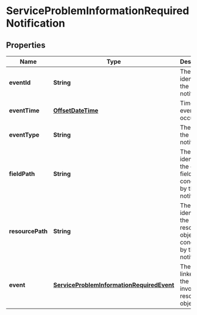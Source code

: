 
# ServiceProblemInformationRequiredNotification

## Properties
Name | Type | Description | Notes
------------ | ------------- | ------------- | -------------
**eventId** | **String** | The identifier of the notification |  [optional]
**eventTime** | [**OffsetDateTime**](OffsetDateTime.md) | Time of the event occurrence |  [optional]
**eventType** | **String** | The type of the notification |  [optional]
**fieldPath** | **String** | The path identifying the object field concerned by this notification |  [optional]
**resourcePath** | **String** | The path identifying the resource object concerned by this notification |  [optional]
**event** | [**ServiceProblemInformationRequiredEvent**](ServiceProblemInformationRequiredEvent.md) | The event linked to the involved resource object |  [optional]



